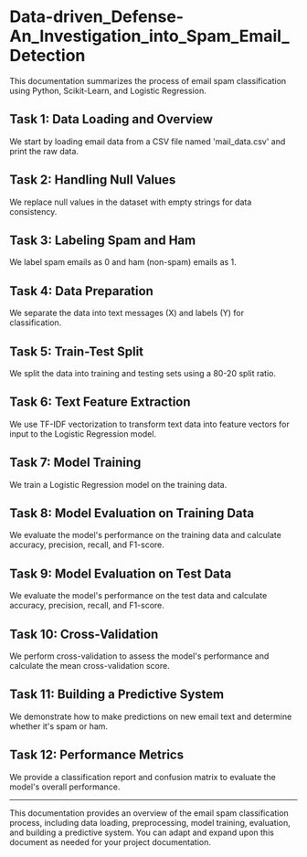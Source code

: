 # Data-driven_Defense-An_Investigation_into_Spam_Email_Detection

This documentation summarizes the process of email spam classification using Python, Scikit-Learn, and Logistic Regression.

## Task 1: Data Loading and Overview

We start by loading email data from a CSV file named 'mail_data.csv' and print the raw data.

## Task 2: Handling Null Values

We replace null values in the dataset with empty strings for data consistency.

## Task 3: Labeling Spam and Ham

We label spam emails as 0 and ham (non-spam) emails as 1.

## Task 4: Data Preparation

We separate the data into text messages (X) and labels (Y) for classification.

## Task 5: Train-Test Split

We split the data into training and testing sets using a 80-20 split ratio.

## Task 6: Text Feature Extraction

We use TF-IDF vectorization to transform text data into feature vectors for input to the Logistic Regression model.

## Task 7: Model Training

We train a Logistic Regression model on the training data.

## Task 8: Model Evaluation on Training Data

We evaluate the model's performance on the training data and calculate accuracy, precision, recall, and F1-score.

## Task 9: Model Evaluation on Test Data

We evaluate the model's performance on the test data and calculate accuracy, precision, recall, and F1-score.

## Task 10: Cross-Validation

We perform cross-validation to assess the model's performance and calculate the mean cross-validation score.

## Task 11: Building a Predictive System

We demonstrate how to make predictions on new email text and determine whether it's spam or ham.

## Task 12: Performance Metrics

We provide a classification report and confusion matrix to evaluate the model's overall performance.

---

This documentation provides an overview of the email spam classification process, including data loading, preprocessing, model training, evaluation, and building a predictive system. You can adapt and expand upon this document as needed for your project documentation.
